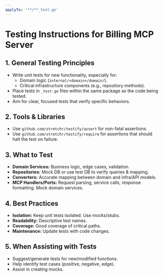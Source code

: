 ```yaml
---
applyTo: '**/**_test.go'
---
```


# Testing Instructions for Billing MCP Server

## 1. General Testing Principles
- Write unit tests for new functionality, especially for:
    - Domain logic (`internal/<domain>/domain/`).
    - Critical infrastructure components (e.g., repository methods).
- Place tests in `_test.go` files within the same package as the code being tested.
- Aim for clear, focused tests that verify specific behaviors.

## 2. Tools & Libraries
- Use `github.com/stretchr/testify/assert` for non-fatal assertions.
- Use `github.com/stretchr/testify/require` for assertions that should halt the test on failure.

## 3. What to Test
- **Domain Services:** Business logic, edge cases, validation.
- **Repositories:** Mock DB or use test DB to verify queries & mapping.
- **Converters:** Accurate mapping between domain and infra/API models.
- **MCP Handlers/Ports:** Request parsing, service calls, response formatting. Mock domain services.

## 4. Best Practices
- **Isolation:** Keep unit tests isolated. Use mocks/stubs.
- **Readability:** Descriptive test names.
- **Coverage:** Good coverage of critical paths.
- **Maintenance:** Update tests with code changes.

## 5. When Assisting with Tests
- Suggest/generate tests for new/modified functions.
- Help identify test cases (positive, negative, edge).
- Assist in creating mocks.
